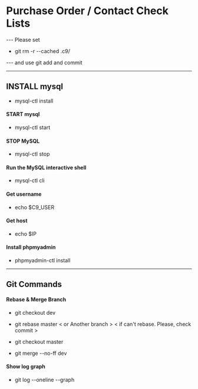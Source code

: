# Purchase Order / Contact Check Lists

--- Please set

* git rm -r --cached .c9/

--- and use git add and commit

---

## INSTALL mysql
* mysql-ctl install

#### START mysql
* mysql-ctl start

#### STOP MySQL
* mysql-ctl stop

#### Run the MySQL interactive shell
* mysql-ctl cli

#### Get username
* echo $C9_USER

#### Get host
* echo $IP

#### Install phpmyadmin

* phpmyadmin-ctl install

---

## Git Commands

#### Rebase & Merge Branch
* git checkout dev

* git rebase master < or Another branch > < if can't rebase. Please, check commit >

* git checkout master

* git merge --no-ff dev 

#### Show log graph
* git log --oneline --graph
